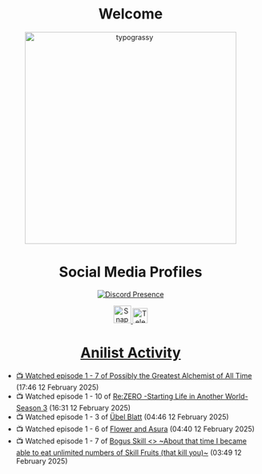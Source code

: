 <div align="center">

# Welcome
<a href="https://github.com/kawarimidoll/typograssy">
    <img alt="typograssy" src="https://typograssy.deno.dev/api?text=%E3%82%88%E3%81%86%E3%81%93%E3%81%9D%E3%81%BF%E3%81%AA%E3%81%95%E3%82%93%20-%20Sheby--&&l0=none&l1=82d9d0&l2=027353&l3=038c4c&l4=01402e&bg=none&frame=none&speed=100&comment=" width="421.99">
</a>

</div>

<div align="center">

# Social Media Profiles

[![Discord Presence](https://lanyard.cnrad.dev/api/612532963938271232)](https://discord.com/users/612532963938271232)


<a href="https://www.snapchat.com/add/a.sheby" title="Snapchat Profile">
    <img src="https://www.freepnglogos.com/uploads/snapchat-logo-png-0.png" width="35" alt="Snapchat Logo" />


<a href="https://t.me/ASheby" title="Telegram Profile">
    <img src="https://www.freepnglogos.com/uploads/telegram-logo-png-0.png" width="30" alt="Telegram Logo" />


</div>

<div align="center">

# Anilist Activity

</div>

<!-- ANILIST_ACTIVITY:start -->

-   📺 Watched episode 1 - 7 of [Possibly the Greatest Alchemist of All Time](https://anilist.co/anime/177506) (17:46 12 February 2025)
-   📺 Watched episode 1 - 10 of [Re:ZERO -Starting Life in Another World- Season 3](https://anilist.co/anime/163134) (16:31 12 February 2025)
-   📺 Watched episode 1 - 3 of [Übel Blatt](https://anilist.co/anime/175198) (04:46 12 February 2025)
-   📺 Watched episode 1 - 6 of [Flower and Asura](https://anilist.co/anime/178022) (04:40 12 February 2025)
-   📺 Watched episode 1 - 7 of [Bogus Skill <<Fruitmaster>> ~About that time I became able to eat unlimited numbers of Skill Fruits (that kill you)~](https://anilist.co/anime/178100) (03:49 12 February 2025)

<!-- ANILIST_ACTIVITY:end -->
